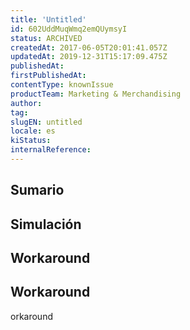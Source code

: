 ```yaml
---
title: 'Untitled'
id: 602UddMuqWmq2emQUymsyI
status: ARCHIVED
createdAt: 2017-06-05T20:01:41.057Z
updatedAt: 2019-12-31T15:17:09.475Z
publishedAt: 
firstPublishedAt: 
contentType: knownIssue
productTeam: Marketing & Merchandising
author: 
tag: 
slugEN: untitled
locale: es
kiStatus: 
internalReference: 
---
```


## Sumario



## Simulación



## Workaround







## Workaround



orkaround







